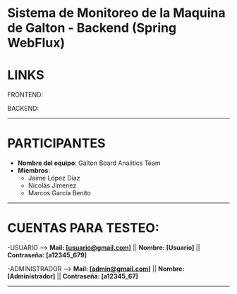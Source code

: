 # Sistema de Monitoreo de la Maquina de Galton - Backend (Spring WebFlux)

# LINKS

FRONTEND: 

BACKEND: 

---

# PARTICIPANTES

- **Nombre del equipo**: Galton Board Analitics Team
- **Miembros**:
  - Jaime López Díaz
  - Nicolás Jimenez
  - Marcos García Benito

---

# CUENTAS PARA TESTEO:

-USUARIO --> **Mail: [usuario@gmail.com]** || **Nombre: [Usuario]** || **Contraseña: [a12345_679]**

-ADMINISTRADOR --> **Mail: [admin@gmail.com]** || **Nombre: [Administrador]** || **Contraseña: [a12345_67]**

---
